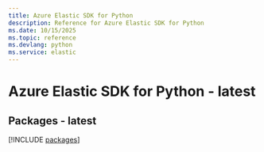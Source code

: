```yaml
---
title: Azure Elastic SDK for Python
description: Reference for Azure Elastic SDK for Python
ms.date: 10/15/2025
ms.topic: reference
ms.devlang: python
ms.service: elastic
---
```

# Azure Elastic SDK for Python - latest
## Packages - latest
[!INCLUDE [packages](elastic-index.md)]
